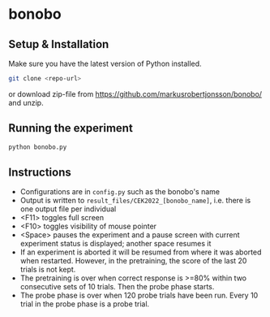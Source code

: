# bonobo

## Setup & Installation

Make sure you have the latest version of Python installed.

```bash
git clone <repo-url>
```

or download zip-file from https://github.com/markusrobertjonsson/bonobo/ and unzip.

## Running the experiment

```bash
python bonobo.py
```

## Instructions

- Configurations are in `config.py` such as the bonobo's name
- Output is written to `result_files/CEK2022_[bonobo_name]`, i.e. there is one output file per individual
- &lt;F11> toggles full screen
- &lt;F10> toggles visibility of mouse pointer
- &lt;Space> pauses the experiment and a pause screen with current experiment status is displayed; another space resumes it
- If an experiment is aborted it will be resumed from where it was aborted when restarted. However, in the pretraining, the score of the last 20 trials is not kept.
- The pretraining is over when correct response is >=80% within two consecutive sets of 10 trials. Then the probe phase starts.
- The probe phase is over when 120 probe trials have been run. Every 10 trial in the probe phase is a probe trial.
